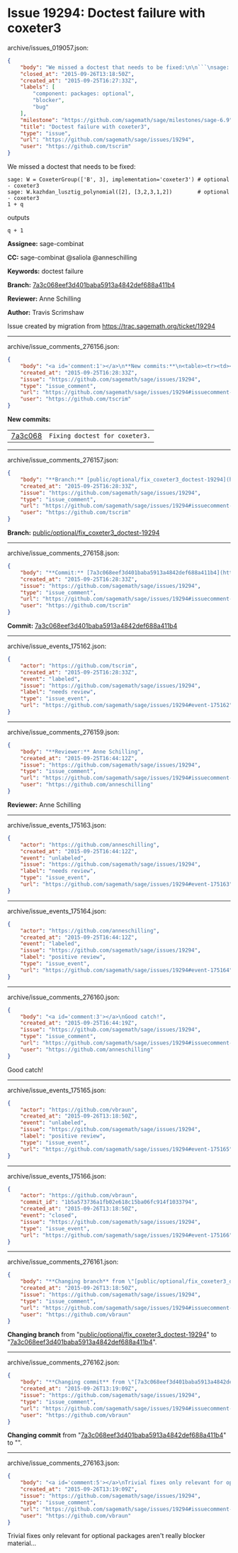 # Issue 19294: Doctest failure with coxeter3

archive/issues_019057.json:
```json
{
    "body": "We missed a doctest that needs to be fixed:\n\n```\nsage: W = CoxeterGroup(['B', 3], implementation='coxeter3') # optional - coxeter3\nsage: W.kazhdan_lusztig_polynomial([2], [3,2,3,1,2])        # optional - coxeter3\n1 + q\n```\noutputs\n\n```\nq + 1\n```\n\n**Assignee:** sage-combinat\n\n**CC:**  sage-combinat @saliola @anneschilling\n\n**Keywords:** doctest failure\n\n**Branch:** [7a3c068eef3d401baba5913a4842def688a411b4](https://github.com/sagemath/sagetrac-mirror/commit/7a3c068eef3d401baba5913a4842def688a411b4)\n\n**Reviewer:** Anne Schilling\n\n**Author:** Travis Scrimshaw\n\nIssue created by migration from https://trac.sagemath.org/ticket/19294\n\n",
    "closed_at": "2015-09-26T13:18:50Z",
    "created_at": "2015-09-25T16:27:33Z",
    "labels": [
        "component: packages: optional",
        "blocker",
        "bug"
    ],
    "milestone": "https://github.com/sagemath/sage/milestones/sage-6.9",
    "title": "Doctest failure with coxeter3",
    "type": "issue",
    "url": "https://github.com/sagemath/sage/issues/19294",
    "user": "https://github.com/tscrim"
}
```
We missed a doctest that needs to be fixed:

```
sage: W = CoxeterGroup(['B', 3], implementation='coxeter3') # optional - coxeter3
sage: W.kazhdan_lusztig_polynomial([2], [3,2,3,1,2])        # optional - coxeter3
1 + q
```
outputs

```
q + 1
```

**Assignee:** sage-combinat

**CC:**  sage-combinat @saliola @anneschilling

**Keywords:** doctest failure

**Branch:** [7a3c068eef3d401baba5913a4842def688a411b4](https://github.com/sagemath/sagetrac-mirror/commit/7a3c068eef3d401baba5913a4842def688a411b4)

**Reviewer:** Anne Schilling

**Author:** Travis Scrimshaw

Issue created by migration from https://trac.sagemath.org/ticket/19294





---

archive/issue_comments_276156.json:
```json
{
    "body": "<a id='comment:1'></a>\n**New commits:**\n<table><tr><td><a href=\"https://github.com/sagemath/sagetrac-mirror/commit/7a3c068eef3d401baba5913a4842def688a411b4\">7a3c068</a></td><td><code>Fixing doctest for coxeter3.</code></td></tr></table>\n",
    "created_at": "2015-09-25T16:28:33Z",
    "issue": "https://github.com/sagemath/sage/issues/19294",
    "type": "issue_comment",
    "url": "https://github.com/sagemath/sage/issues/19294#issuecomment-276156",
    "user": "https://github.com/tscrim"
}
```

<a id='comment:1'></a>
**New commits:**
<table><tr><td><a href="https://github.com/sagemath/sagetrac-mirror/commit/7a3c068eef3d401baba5913a4842def688a411b4">7a3c068</a></td><td><code>Fixing doctest for coxeter3.</code></td></tr></table>




---

archive/issue_comments_276157.json:
```json
{
    "body": "**Branch:** [public/optional/fix_coxeter3_doctest-19294](https://github.com/sagemath/sagetrac-mirror/tree/public/optional/fix_coxeter3_doctest-19294)",
    "created_at": "2015-09-25T16:28:33Z",
    "issue": "https://github.com/sagemath/sage/issues/19294",
    "type": "issue_comment",
    "url": "https://github.com/sagemath/sage/issues/19294#issuecomment-276157",
    "user": "https://github.com/tscrim"
}
```

**Branch:** [public/optional/fix_coxeter3_doctest-19294](https://github.com/sagemath/sagetrac-mirror/tree/public/optional/fix_coxeter3_doctest-19294)



---

archive/issue_comments_276158.json:
```json
{
    "body": "**Commit:** [7a3c068eef3d401baba5913a4842def688a411b4](https://github.com/sagemath/sagetrac-mirror/commit/7a3c068eef3d401baba5913a4842def688a411b4)",
    "created_at": "2015-09-25T16:28:33Z",
    "issue": "https://github.com/sagemath/sage/issues/19294",
    "type": "issue_comment",
    "url": "https://github.com/sagemath/sage/issues/19294#issuecomment-276158",
    "user": "https://github.com/tscrim"
}
```

**Commit:** [7a3c068eef3d401baba5913a4842def688a411b4](https://github.com/sagemath/sagetrac-mirror/commit/7a3c068eef3d401baba5913a4842def688a411b4)



---

archive/issue_events_175162.json:
```json
{
    "actor": "https://github.com/tscrim",
    "created_at": "2015-09-25T16:28:33Z",
    "event": "labeled",
    "issue": "https://github.com/sagemath/sage/issues/19294",
    "label": "needs review",
    "type": "issue_event",
    "url": "https://github.com/sagemath/sage/issues/19294#event-175162"
}
```



---

archive/issue_comments_276159.json:
```json
{
    "body": "**Reviewer:** Anne Schilling",
    "created_at": "2015-09-25T16:44:12Z",
    "issue": "https://github.com/sagemath/sage/issues/19294",
    "type": "issue_comment",
    "url": "https://github.com/sagemath/sage/issues/19294#issuecomment-276159",
    "user": "https://github.com/anneschilling"
}
```

**Reviewer:** Anne Schilling



---

archive/issue_events_175163.json:
```json
{
    "actor": "https://github.com/anneschilling",
    "created_at": "2015-09-25T16:44:12Z",
    "event": "unlabeled",
    "issue": "https://github.com/sagemath/sage/issues/19294",
    "label": "needs review",
    "type": "issue_event",
    "url": "https://github.com/sagemath/sage/issues/19294#event-175163"
}
```



---

archive/issue_events_175164.json:
```json
{
    "actor": "https://github.com/anneschilling",
    "created_at": "2015-09-25T16:44:12Z",
    "event": "labeled",
    "issue": "https://github.com/sagemath/sage/issues/19294",
    "label": "positive review",
    "type": "issue_event",
    "url": "https://github.com/sagemath/sage/issues/19294#event-175164"
}
```



---

archive/issue_comments_276160.json:
```json
{
    "body": "<a id='comment:3'></a>\nGood catch!",
    "created_at": "2015-09-25T16:44:19Z",
    "issue": "https://github.com/sagemath/sage/issues/19294",
    "type": "issue_comment",
    "url": "https://github.com/sagemath/sage/issues/19294#issuecomment-276160",
    "user": "https://github.com/anneschilling"
}
```

<a id='comment:3'></a>
Good catch!



---

archive/issue_events_175165.json:
```json
{
    "actor": "https://github.com/vbraun",
    "created_at": "2015-09-26T13:18:50Z",
    "event": "unlabeled",
    "issue": "https://github.com/sagemath/sage/issues/19294",
    "label": "positive review",
    "type": "issue_event",
    "url": "https://github.com/sagemath/sage/issues/19294#event-175165"
}
```



---

archive/issue_events_175166.json:
```json
{
    "actor": "https://github.com/vbraun",
    "commit_id": "1b5a573736a1fb02e618c15ba06fc914f1033794",
    "created_at": "2015-09-26T13:18:50Z",
    "event": "closed",
    "issue": "https://github.com/sagemath/sage/issues/19294",
    "type": "issue_event",
    "url": "https://github.com/sagemath/sage/issues/19294#event-175166"
}
```



---

archive/issue_comments_276161.json:
```json
{
    "body": "**Changing branch** from \"[public/optional/fix_coxeter3_doctest-19294](https://github.com/sagemath/sagetrac-mirror/tree/public/optional/fix_coxeter3_doctest-19294)\" to \"[7a3c068eef3d401baba5913a4842def688a411b4](https://github.com/sagemath/sagetrac-mirror/commit/7a3c068eef3d401baba5913a4842def688a411b4)\".",
    "created_at": "2015-09-26T13:18:50Z",
    "issue": "https://github.com/sagemath/sage/issues/19294",
    "type": "issue_comment",
    "url": "https://github.com/sagemath/sage/issues/19294#issuecomment-276161",
    "user": "https://github.com/vbraun"
}
```

**Changing branch** from "[public/optional/fix_coxeter3_doctest-19294](https://github.com/sagemath/sagetrac-mirror/tree/public/optional/fix_coxeter3_doctest-19294)" to "[7a3c068eef3d401baba5913a4842def688a411b4](https://github.com/sagemath/sagetrac-mirror/commit/7a3c068eef3d401baba5913a4842def688a411b4)".



---

archive/issue_comments_276162.json:
```json
{
    "body": "**Changing commit** from \"[7a3c068eef3d401baba5913a4842def688a411b4](https://github.com/sagemath/sagetrac-mirror/commit/7a3c068eef3d401baba5913a4842def688a411b4)\" to \"\".",
    "created_at": "2015-09-26T13:19:09Z",
    "issue": "https://github.com/sagemath/sage/issues/19294",
    "type": "issue_comment",
    "url": "https://github.com/sagemath/sage/issues/19294#issuecomment-276162",
    "user": "https://github.com/vbraun"
}
```

**Changing commit** from "[7a3c068eef3d401baba5913a4842def688a411b4](https://github.com/sagemath/sagetrac-mirror/commit/7a3c068eef3d401baba5913a4842def688a411b4)" to "".



---

archive/issue_comments_276163.json:
```json
{
    "body": "<a id='comment:5'></a>\nTrivial fixes only relevant for optional packages aren't really blocker material...",
    "created_at": "2015-09-26T13:19:09Z",
    "issue": "https://github.com/sagemath/sage/issues/19294",
    "type": "issue_comment",
    "url": "https://github.com/sagemath/sage/issues/19294#issuecomment-276163",
    "user": "https://github.com/vbraun"
}
```

<a id='comment:5'></a>
Trivial fixes only relevant for optional packages aren't really blocker material...

